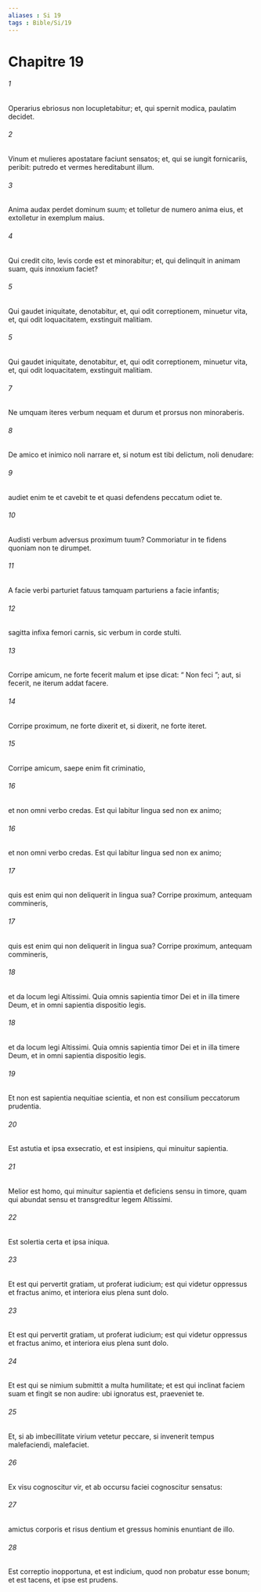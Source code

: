 ```yaml
---
aliases : Si 19
tags : Bible/Si/19
---
```


# Chapitre 19

###### 1
Operarius ebriosus non locupletabitur; et, qui spernit modica, paulatim decidet.
###### 2
Vinum et mulieres apostatare faciunt sensatos; et, qui se iungit fornicariis, peribit: putredo et vermes hereditabunt illum.
###### 3
Anima audax perdet dominum suum; et tolletur de numero anima eius, et extolletur in exemplum maius.
###### 4
Qui credit cito, levis corde est et minorabitur; et, qui delinquit in animam suam, quis innoxium faciet?
###### 5
Qui gaudet iniquitate, denotabitur, et, qui odit correptionem, minuetur vita, et, qui odit loquacitatem, exstinguit malitiam. 
###### 5
Qui gaudet iniquitate, denotabitur, et, qui odit correptionem, minuetur vita, et, qui odit loquacitatem, exstinguit malitiam. 
###### 7
Ne umquam iteres verbum nequam et durum et prorsus non minoraberis.
###### 8
De amico et inimico noli narrare et, si notum est tibi delictum, noli denudare:
###### 9
audiet enim te et cavebit te et quasi defendens peccatum odiet te.
###### 10
Audisti verbum adversus proximum tuum? Commoriatur in te fidens quoniam non te dirumpet.
###### 11
A facie verbi parturiet fatuus tamquam parturiens a facie infantis;
###### 12
sagitta infixa femori carnis, sic verbum in corde stulti.
###### 13
Corripe amicum, ne forte fecerit malum et ipse dicat: “ Non feci ”; aut, si fecerit, ne iterum addat facere.
###### 14
Corripe proximum, ne forte dixerit et, si dixerit, ne forte iteret.
###### 15
Corripe amicum, saepe enim fit criminatio,
###### 16
et non omni verbo credas. Est qui labitur lingua sed non ex animo;
###### 16
et non omni verbo credas. Est qui labitur lingua sed non ex animo;
###### 17
quis est enim qui non deliquerit in lingua sua? Corripe proximum, antequam commineris,
###### 17
quis est enim qui non deliquerit in lingua sua? Corripe proximum, antequam commineris,
###### 18
et da locum legi Altissimi. Quia omnis sapientia timor Dei et in illa timere Deum, et in omni sapientia dispositio legis.
###### 18
et da locum legi Altissimi. Quia omnis sapientia timor Dei et in illa timere Deum, et in omni sapientia dispositio legis.
###### 19
Et non est sapientia nequitiae scientia, et non est consilium peccatorum prudentia.
###### 20
Est astutia et ipsa exsecratio, et est insipiens, qui minuitur sapientia.
###### 21
Melior est homo, qui minuitur sapientia et deficiens sensu in timore, quam qui abundat sensu et transgreditur legem Altissimi.
###### 22
Est solertia certa et ipsa iniqua.
###### 23
Et est qui pervertit gratiam, ut proferat iudicium; est qui videtur oppressus et fractus animo, et interiora eius plena sunt dolo.
###### 23
Et est qui pervertit gratiam, ut proferat iudicium; est qui videtur oppressus et fractus animo, et interiora eius plena sunt dolo.
###### 24
Et est qui se nimium submittit a multa humilitate; et est qui inclinat faciem suam et fingit se non audire: ubi ignoratus est, praeveniet te.
###### 25
Et, si ab imbecillitate virium vetetur peccare, si invenerit tempus malefaciendi, malefaciet.
###### 26
Ex visu cognoscitur vir, et ab occursu faciei cognoscitur sensatus:
###### 27
amictus corporis et risus dentium et gressus hominis enuntiant de illo.
###### 28
Est correptio inopportuna, et est indicium, quod non probatur esse bonum; et est tacens, et ipse est prudens.
